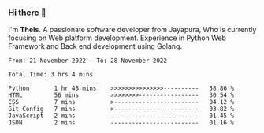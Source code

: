 ### Hi there 👋

I'm <b>Theis</b>. A passionate software developer from Jayapura, Who is currently focusing on Web platform development. Experience in Python Web Framework and Back end development using Golang.

 
 <!--START_SECTION:waka-->

```text
From: 21 November 2022 - To: 28 November 2022

Total Time: 3 hrs 4 mins

Python       1 hr 48 mins    >>>>>>>>>>>>>>>----------   58.86 %
HTML         56 mins         >>>>>>>>-----------------   30.54 %
CSS          7 mins          >------------------------   04.12 %
Git Config   7 mins          >------------------------   03.82 %
JavaScript   2 mins          -------------------------   01.45 %
JSON         2 mins          -------------------------   01.16 %
```

<!--END_SECTION:waka-->

